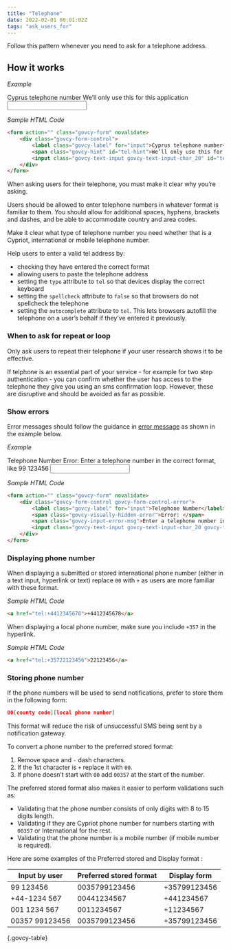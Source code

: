```yaml
---
title: "Telephone"
date: 2022-02-01 00:01:02Z
tags: "ask_users_for"
---
```

Follow this pattern whenever you need to ask for a telephone address.

## How it works

*Example*
<div class="govcy-container govcy-p-4  govcy-br-1 govcy-br-standard govcy-mb-4">
<form action="" class="govcy-form" novalidate>
    <div class="govcy-form-control">
        <label class="govcy-label" for="input">Cyprus telephone number</label>
        <span class="govcy-hint" id="tel-hint">We’ll only use this for this application</span>
        <input class="govcy-text-input govcy-text-input-char_20" id="tel" name="tel" type="tel" spellcheck="false" aria-describedby="tel-hint" autocomplete="tel">
    </div>
</form>
</div>

*Sample HTML Code*

```html
<form action="" class="govcy-form" novalidate>
    <div class="govcy-form-control">
        <label class="govcy-label" for="input">Cyprus telephone number</label>
        <span class="govcy-hint" id="tel-hint">We’ll only use this for this application</span>
        <input class="govcy-text-input govcy-text-input-char_20" id="tel" name="tel" type="tel" spellcheck="false" aria-describedby="tel-hint" autocomplete="tel">
    </div>
</form>
```

When asking users for their telephone, you must make it clear why you’re asking.

Users should be allowed to enter telephone numbers in whatever format is familiar to them. You should allow for additional spaces, hyphens, brackets and dashes, and be able to accommodate country and area codes.

Make it clear what type of telephone number you need whether that is a Cypriot, international or mobile telephone number.

Help users to enter a valid tel address by:
- checking they have entered the correct format
- allowing users to paste the telephone address
- setting the `type` attribute to `tel` so that devices display the correct keyboard
- setting the `spellcheck` attribute to `false` so that browsers do not spellcheck the telephone
- setting the `autocomplete` attribute to `tel`. This lets browsers autofill the telephone on a user’s behalf if they’ve entered it previously.

### When to ask for repeat or loop 
Only ask users to repeat their telephone if your user research shows it to be effective.

If telphone is an essential part of your service - for example for two step authentication - you can confirm whether the user has access to the telephone they give you using an sms confirmation loop. However, these are disruptive and should be avoided as far as possible.

### Show errors
Error messages should follow the guidance in [error message](../../components/error_message) as shown in the example below.

*Example*
<div class="govcy-container govcy-p-4  govcy-br-1 govcy-br-standard govcy-mb-4">
<form action="" class="govcy-form" novalidate>
    <div class="govcy-form-control govcy-form-control-error">
        <label class="govcy-label" for="input">Telephone Number</label>
        <span class="govcy-visually-hidden-error">Error: </span>
        <span class="govcy-input-error-msg">Enter a telephone number in the correct format, like 99 123456</span>
        <input class="govcy-text-input govcy-text-input-char_20 govcy-text-input-error" id="tel" name="tel" type="tel" spellcheck="false" aria-describedby="tel-hint" autocomplete="tel">
    </div>
</form>
</div>

*Sample HTML Code*

```html
<form action="" class="govcy-form" novalidate>
    <div class="govcy-form-control govcy-form-control-error">
        <label class="govcy-label" for="input">Telephone Number</label>
        <span class="govcy-visually-hidden-error">Error: </span>
        <span class="govcy-input-error-msg">Enter a telephone number in the correct format, like 99 123456</span>
        <input class="govcy-text-input govcy-text-input-char_20 govcy-text-input-error" id="tel" name="tel" type="tel" spellcheck="false" aria-describedby="tel-hint" autocomplete="tel">
    </div>
</form>
```

### Displaying phone number

When displaying a submitted or stored international phone number (either in a text input, hyperlink or text) replace `00` with `+` as users are more familiar with these format.

*Sample HTML Code*

```html
<a href="tel:+4412345678">+4412345678</a>
```

When displaying a local phone number, make sure you include `+357` in the hyperlink. 


*Sample HTML Code*

```html
<a href="tel:+35722123456">22123456</a>
```

### Storing phone number

If the phone numbers will be used to send notifications, prefer to store them in the following form:

```json
00[county code][local phone number]
``` 
This format will reduce the risk of unsuccessful SMS being sent by a notification gateway.

To convert a phone number to the preferred stored format:

1. Remove space and `-` dash characters.
2. If the 1st character is `+` replace it with `00`.
3. If phone doesn’t start with `00` add `00357` at the start of the number.

The preferred stored format also makes it easier to perform validations such as:

- Validating that the phone number consists of only digits with 8 to 15 digits length.
- Validating if they are Cypriot phone number for numbers starting with `00357` or International for the rest.
- Validating that the phone number is a mobile number (if mobile number is required).

Here are some examples of the Preferred stored and Display format :

| Input by user          | Preferred stored format  | Display form         |
| -----------------------| -------------------------------- | ---------------------   |
| 99 123456              | 0035799123456               | +35799123456    |
| +44-1234 567           | 00441234567                    | +441234567        |
| 001 1234 567           | 0011234567                      | +11234567           |
| 00357 99123456         | 0035799123456                | +35799123456    |

{.govcy-table}
